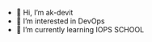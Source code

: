 - 👋 Hi, I’m ak-devit
- 👀 I’m interested in DevOps
- 🌱 I’m currently learning IOPS SCHOOL

<!---
ak-devit/ak-devit is a ✨ special ✨ repository because its `README.md` (this file) appears on your GitHub profile.
You can click the Preview link to take a look at your changes.
--->

